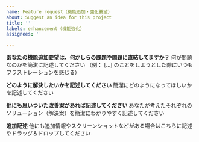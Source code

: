 ```yaml
---
name: Feature request（機能追加・強化要望）
about: Suggest an idea for this project
title: ''
labels: enhancement（機能強化）
assignees: ''

---
```


**あなたの機能追加要望は、何かしらの課題や問題に直結してますか？**
何が問題なのかを簡潔に記述してください （例： [...] のことをしようとした際にいつもフラストレーションを感じる）

**どのように解決したいかを記述してください**
簡潔にどのようになってほしいかを記述してください

**他にも思いついた改善案があれば記述してください**
あなたが考えたそれぞれのソリューション（解決案）を簡潔にわかりやすく記述してください

**追加記述**
他にも追加情報やスクリーンショットなどがある場合はこちらに記述やドラッグ＆ドロップしてください
